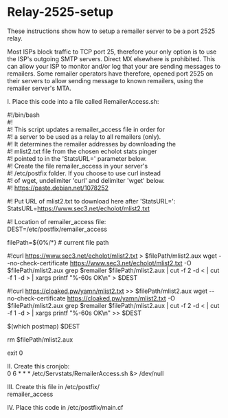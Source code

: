 # Relay-2525-setup
These instructions show how to setup a remailer server to be a port 2525 relay.

Most ISPs block traffic to TCP port 25, therefore your only option is to use the ISP's outgoing SMTP servers.  Direct MX elsewhere is prohibited.  This can allow your ISP to monitor and/or log that your are sending messages to remailers.  Some remailer operators have therefore, opened port 2525 on their servers to allow sending message to known remailers, using the remailer server's MTA.

I. Place this code into a file called RemailerAccess.sh:
  
#!/bin/bash  
#!  
#! This script updates a remailer_access file in order for    
#! a server to be used as a relay to all remailers (only).  
#! It determines the remailer addresses by downloading the  
#! mlist2.txt file from the chosen echolot stats pinger  
#! pointed to in the 'StatsURL=' parameter below.  
#! Create the file remailer_access in your server's  
#! /etc/postfix folder.  If you choose to use curl instead  
#! of wget, undelimiter 'curl' and delimiter 'wget' below.  
#! https://paste.debian.net/1078252  

#! Put URL of mlist2.txt to download here after 'StatsURL=':  
StatsURL=https://www.sec3.net/echolot/mlist2.txt

#! Location of remailer_access file:  
DEST=/etc/postfix/remailer_access

filePath=${0%/*}  # current file path

#!curl https://www.sec3.net/echolot/mlist2.txt > $filePath/mlist2.aux
wget --no-check-certificate https://www.sec3.net/echolot/mlist2.txt -O $filePath/mlist2.aux
grep \$remailer $filePath/mlist2.aux | cut -f 2 -d \< | cut -f 1 -d \> | xargs printf "%-60s OK\n" > $DEST

#!curl https://cloaked.pw/yamn/mlist2.txt >> $filePath/mlist2.aux
wget --no-check-certificate https://cloaked.pw/yamn/mlist2.txt -O $filePath/mlist2.aux
grep \$remailer $filePath/mlist2.aux | cut -f 2 -d \< | cut -f 1 -d \> | xargs printf "%-60s OK\n" >> $DEST

$(which postmap) $DEST

rm $filePath/mlist2.aux

exit 0
  
II. Create this cronjob:  
0 6 * * * /etc/Servstats/RemailerAccess.sh &> /dev/null
  
III. Create this file in /etc/postfix/  
remailer_access
  
IV. Place this code in /etc/postfix/main.cf  

